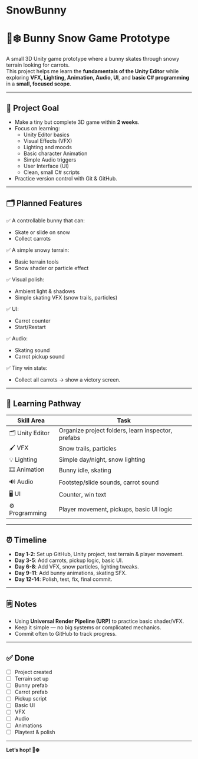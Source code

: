 # SnowBunny

# 🐇❄️ Bunny Snow Game Prototype

A small 3D Unity game prototype where a bunny skates through snowy terrain looking for carrots.  
This project helps me learn the **fundamentals of the Unity Editor** while exploring **VFX, Lighting, Animation, Audio, UI**, and **basic C# programming** in a **small, focused scope**.

---

## 🎯 **Project Goal**

- Make a tiny but complete 3D game within **2 weeks**.
- Focus on learning:
  - Unity Editor basics
  - Visual Effects (VFX)
  - Lighting and moods
  - Basic character Animation
  - Simple Audio triggers
  - User Interface (UI)
  - Clean, small C# scripts
- Practice version control with Git & GitHub.

---

## 🗂️ **Planned Features**

✅ A controllable bunny that can:
- Skate or slide on snow  
- Collect carrots

✅ A simple snowy terrain:
- Basic terrain tools
- Snow shader or particle effect

✅ Visual polish:
- Ambient light & shadows
- Simple skating VFX (snow trails, particles)

✅ UI:
- Carrot counter
- Start/Restart

✅ Audio:
- Skating sound
- Carrot pickup sound

✅ Tiny win state:
- Collect all carrots → show a victory screen.

---

## 📌 **Learning Pathway**

| Skill Area | Task |
|------------|------|
| 🗂️ Unity Editor | Organize project folders, learn inspector, prefabs |
| 🖌️ VFX | Snow trails, particles |
| 💡 Lighting | Simple day/night, snow lighting |
| 🎞️ Animation | Bunny idle, skating |
| 🔊 Audio | Footstep/slide sounds, carrot sound |
| 🖥️ UI | Counter, win text |
| ⚙️ Programming | Player movement, pickups, basic UI logic |

---

## ⏰ **Timeline**

- **Day 1-2**: Set up GitHub, Unity project, test terrain & player movement.
- **Day 3-5**: Add carrots, pickup logic, basic UI.
- **Day 6-8**: Add VFX, snow particles, lighting tweaks.
- **Day 9-11**: Add bunny animations, skating SFX.
- **Day 12-14**: Polish, test, fix, final commit.

---

## 🗒️ **Notes**

- Using **Universal Render Pipeline (URP)** to practice basic shader/VFX.
- Keep it simple — no big systems or complicated mechanics.
- Commit often to GitHub to track progress.

---

## ✅ **Done**

- [ ] Project created  
- [ ] Terrain set up  
- [ ] Bunny prefab  
- [ ] Carrot prefab  
- [ ] Pickup script  
- [ ] Basic UI  
- [ ] VFX  
- [ ] Audio  
- [ ] Animations  
- [ ] Playtest & polish

---

**Let’s hop! 🐇❄️**
